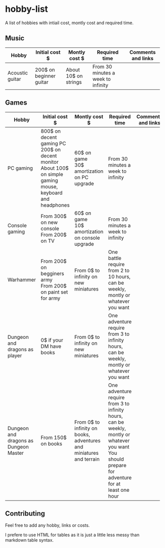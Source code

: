 # hobby-list

A list of hobbies with intiail cost, montly cost and required time.


## Music

<table>
  <thead>
    <tr>
      <th>Hobby</th>
      <th>Initial cost $</th>
      <th>Montly cost $</th>
      <th>Required time</th>
      <th>Comments and links</th>
    </tr>
  </thead>
  <tbody>
    <tr>
      <!-- Hobby --><td>Acoustic guitar</td>
      <!-- Initial cost --><td>200$ on beginner guitar</td>
      <!-- Montly cost --><td>About 10$ on strings</td>
      <!-- Required time --><td>From 30 minutes a week to infinity</td>
      <!-- AddiComments and linkstional --><td></td>
    </tr>
  </tbody>
</table>

## Games

<table>
  <thead>
    <tr>
      <th>Hobby</th>
      <th>Initial cost $</th>
      <th>Montly cost $</th>
      <th>Required time</th>
      <th>Comments and links</th>
    </tr>
  </thead>
  <tbody>
    <tr>
      <!-- Hobby --><td>PC gaming</td>
      <!-- Initial cost --><td>800$ on decent gaming PC</br>
      200$ on decent monitor</br>
      About 100$ on simple gaming mouse, keyboard and headphones
      </td>
      <!-- Montly cost --><td>60$ on game</br>
      30$ amortization on PC upgrade</td>
      <!-- Required time --><td>From 30 minutes a week to infinity</td>
      <!-- AddiComments and linkstional --><td></td>
    </tr>
    <tr>
      <!-- Hobby --><td>Console gaming</td>
      <!-- Initial cost --><td>From 300$ on new console</br>
      From 200$ on TV
      </td>
      <!-- Montly cost --><td>60$ on game</br>
      10$ amortization on console upgrade</td>
      <!-- Required time --><td>From 30 minutes a week to infinity</td>
      <!-- AddiComments and linkstional --><td></td>
    </tr>
    <tr>
      <!-- Hobby --><td>Warhammer</td>
      <!-- Initial cost --><td>From 200$ on begginers army</br>
      From 200$ on paint set for army
      </td>
      <!-- Montly cost --><td>From 0$ to infinity on new miniatures</td>
      <!-- Required time --><td>One battle require from 2 to 10 hours, can be weekly, montly or whatever you want</td>
      <!-- AddiComments and linkstional --><td></td>
    </tr>
    <tr>
      <!-- Hobby --><td>Dungeon and dragons as player</td>
      <!-- Initial cost --><td>0$ if your DM have books</td>
      <!-- Montly cost --><td>From 0$ to infinity on new miniatures</td>
      <!-- Required time --><td>One adventure require from 3 to infinity hours, can be weekly, montly or whatever you want</td>
      <!-- AddiComments and linkstional --><td></td>
    </tr>
    <tr>
      <!-- Hobby --><td>Dungeon and dragons as Dungeon Master</td>
      <!-- Initial cost --><td>From 150$ on books</td>
      <!-- Montly cost --><td>From 0$ to infinity on books, adventures and miniatures and terrain</td>
      <!-- Required time --><td>One adventure require from 3 to infinity hours, can be weekly, montly or whatever you want</br>
      You should prepare for adventure for at least one hour</td>
      <!-- AddiComments and linkstional --><td></td>
    </tr>
  </tbody>
</table>

## Contributing

Feel free to add any hobby, links or costs.

I prefere to use HTML for tables as it is just a little less messy than markdown table syntax.

